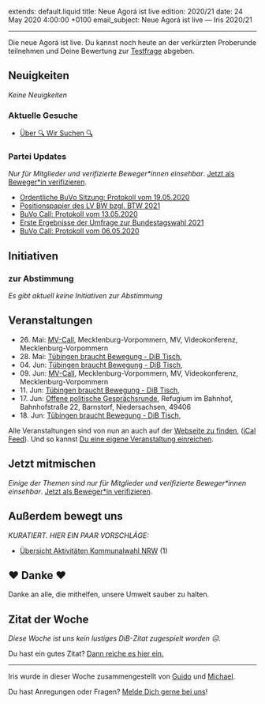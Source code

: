 
extends: default.liquid
title: Neue Agorá ist live
edition: 2020/21
date: 24 May 2020 4:00:00 +0100
email_subject: Neue Agorá ist live — Iris 2020/21

---
Die neue Agorá ist live. Du kannst noch heute an der verkürzten Proberunde teilnehmen und Deine Bewertung zur [Testfrage](https://abstimmen.bewegung.jetzt/issue/1-welches-geschlecht-definieren-wir-fur-unser-einhorn-testfrage-probedurchlauf) abgeben.

## Neuigkeiten

_Keine Neuigkeiten_

### Aktuelle Gesuche

 - [Über 🔍 Wir Suchen 🔍](https://marktplatz.bewegung.jetzt/t/ueber-wir-suchen/8837)

### Partei Updates

_Nur für Mitglieder und verifizierte Beweger\*innen einsehbar_. [Jetzt als Beweger\*in verifizieren](https://bewegung.jetzt/bewegerin-werden/).

 - [Ordentliche BuVo Sitzung: Protokoll vom 19.05.2020](https://marktplatz.bewegung.jetzt/t/ordentliche-buvo-sitzung-protokoll-vom-19-05-2020/34477)
 - [Positionspapier des LV BW bzgl. BTW 2021](https://marktplatz.bewegung.jetzt/t/positionspapier-des-lv-bw-bzgl-btw-2021/34455)
 - [BuVo Call: Protokoll vom 13.05.2020](https://marktplatz.bewegung.jetzt/t/buvo-call-protokoll-vom-13-05-2020/34446)
 - [Erste Ergebnisse der Umfrage zur Bundestagswahl 2021](https://marktplatz.bewegung.jetzt/t/erste-ergebnisse-der-umfrage-zur-bundestagswahl-2021/34399)
 - [BuVo Call: Protokoll vom 06.05.2020](https://marktplatz.bewegung.jetzt/t/buvo-call-protokoll-vom-06-05-2020/34385)

## Initiativen

### zur Abstimmung
_Es gibt aktuell keine Initiativen zur Abstimmung_

## Veranstaltungen

 - 26.&nbsp;Mai: [MV-Call](https://bewegung.jetzt/veranstaltungen/mv-call/), Mecklenburg-Vorpommern, MV, Videokonferenz, Mecklenburg-Vorpommern
 - 28.&nbsp;Mai: [Tübingen braucht Bewegung - DiB Tisch](https://bewegung.jetzt/veranstaltungen/tuebingen-braucht-bewegung-dib-tisch-2-2020-05-28/), 
 - 04.&nbsp;Jun: [Tübingen braucht Bewegung - DiB Tisch](https://bewegung.jetzt/veranstaltungen/tuebingen-braucht-bewegung-dib-tisch-2-2020-06-04/), 
 - 09.&nbsp;Jun: [MV-Call](https://bewegung.jetzt/veranstaltungen/mv-call/), Mecklenburg-Vorpommern, MV, Videokonferenz, Mecklenburg-Vorpommern
 - 11.&nbsp;Jun: [Tübingen braucht Bewegung - DiB Tisch](https://bewegung.jetzt/veranstaltungen/tuebingen-braucht-bewegung-dib-tisch-2-2020-06-11/), 
 - 17.&nbsp;Jun: [Offene politische Gesprächsrunde](https://bewegung.jetzt/veranstaltungen/offene-politische-gespraechsrunde-2020-06-17/), Refugium im Bahnhof, Bahnhofstraße 22, Barnstorf, Niedersachsen, 49406
 - 18.&nbsp;Jun: [Tübingen braucht Bewegung - DiB Tisch](https://bewegung.jetzt/veranstaltungen/tuebingen-braucht-bewegung-dib-tisch-2-2020-06-18/), 


Alle Veranstaltungen sind von nun an auch auf der [Webseite zu finden](https://bewegung.jetzt/veranstaltungen/), ([iCal Feed](https://bewegung.jetzt/?ical=1)). Und so kannst [Du eine eigene Veranstaltung einreichen](https://marktplatz.bewegung.jetzt/t/eine-veranstaltung-auf-der-webseite-einreichen/21379).

## Jetzt mitmischen

_Einige der Themen sind nur für Mitglieder und verifizierte Beweger\*innen einsehbar_. [Jetzt als Beweger\*in verifizieren](https://bewegung.jetzt/bewegerin-werden/).


## Außerdem bewegt uns

_KURATIERT. HIER EIN PAAR VORSCHLÄGE:_
 - [Übersicht Aktivitäten Kommunalwahl NRW](https://marktplatz.bewegung.jetzt/t/uebersicht-aktivitaeten-kommunalwahl-nrw/34478) (1)

## ❤️ Danke ❤️
Danke an alle, die mithelfen, unsere Umwelt sauber zu halten.

## Zitat der Woche
_Diese Woche ist uns kein lustiges DiB-Zitat zugespielt worden ☹._

Du hast ein gutes Zitat? [Dann reiche es hier ein.](https://marktplatz.bewegung.jetzt/t/lustige-dib-zitate/10175)


---

Iris wurde in dieser Woche zusammengestellt von [Guido](https://marktplatz.bewegung.jetzt/u/Guido/) und [Michael](https://marktplatz.bewegung.jetzt/u/MichaelVoss/).

Du hast Anregungen oder Fragen? [Melde Dich gerne bei uns](https://marktplatz.bewegung.jetzt/t/neu-iris-die-woechtliche-zusammenfasssung-zum-sonntagsbrunch/10990)!

